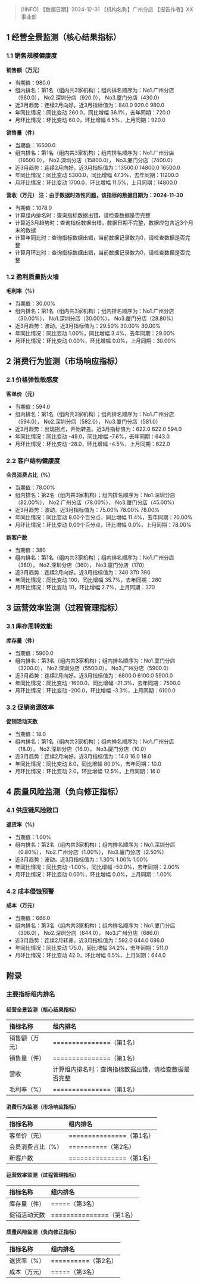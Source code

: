 > [!INFO] 【数据日期】2024-12-31        【机构名称】广州分店        【报告作者】XX事业部
## 1 经营全景监测（核心结果指标）

### 1.1 销售规模健康度

**销售额（万元）**
- 当期值：980.0
- 组内排名：第1名（组内共3家机构）；组内排名顺序为：No1.广州分店（980.0）， No2.深圳分店（920.0）， No3.厦门分店（430.0）
- 近3月趋势：连续2月向好。近3月指标值为：840.0 920.0 980.0
- 年同比情况：同比变动 260.0，同比增幅 36.1%，去年同期：720.0
- 月环比情况：环比变动 60.0，环比增幅 6.5%，上月同期：920.0

**销售量（件）**
- 当期值：16500.0
- 组内排名：第1名（组内共3家机构）；组内排名顺序为：No1.广州分店（16500.0）， No2.深圳分店（15800.0）， No3.厦门分店（7400.0）
- 近3月趋势：连续2月向好。近3月指标值为：13500.0 14800.0 16500.0
- 年同比情况：同比变动 5300.0，同比增幅 47.3%，去年同期：11200.0
- 月环比情况：环比变动 1700.0，环比增幅 11.5%，上月同期：14800.0

**营收（万元） 注：由于数据时效性问题，该指标的数据日期为：2024-11-30**
- 当期值：1078.0
- 计算组内排名时：查询指标数据出错，请检查数据是否完整
- 计算近3月趋势时：查询指标数据出错，数据日期不完整，数据应包含近3个月末的数据
- 计算年同比时：查询指标数据出错，当前数据记录数为0，请检查数据是否完整
- 计算月环比时：查询指标数据出错，当前数据记录数为0，请检查数据是否完整

### 1.2 盈利质量防火墙

**毛利率（%）**
- 当期值：30.00%
- 组内排名：第1名（组内共3家机构）；组内排名顺序为：No1.广州分店（30.00%）， No1.深圳分店（30.00%）， No3.厦门分店（28.80%）
- 近3月趋势：波动。近3月指标值为：29.50% 30.00% 30.00%
- 年同比情况：同比变动 1.00%，同比增幅 3.4%，去年同期：29.00%
- 月环比情况：环比变动 0.00%，环比增幅 0.0%，上月同期：30.00%

## 2 消费行为监测（市场响应指标）

### 2.1 价格弹性敏感度

**客单价（元）**
- 当期值：594.0
- 组内排名：第1名（组内共3家机构）；组内排名顺序为：No1.广州分店（594.0）， No2.深圳分店（582.0）， No3.厦门分店（581.0）
- 近3月趋势：出现拐点，开始转差。近3月指标值为：622.0 622.0 594.0
- 年同比情况：同比变动 -49.0，同比增幅 -7.6%，去年同期：643.0
- 月环比情况：环比变动 -28.0，环比增幅 -4.5%，上月同期：622.0

### 2.2 客户结构健康度

**会员消费占比（%）**
- 当期值：78.00%
- 组内排名：第2名（组内共3家机构）；组内排名顺序为：No1.深圳分店（82.00%）， No2.广州分店（78.00%）， No3.厦门分店（45.00%）
- 近3月趋势：波动。近3月指标值为：75.00% 78.00% 78.00%
- 年同比情况：同比变动 8.00个百分点，同比增幅 11.4%，去年同期：70.00%
- 月环比情况：环比变动 0.00个百分点，环比增幅 0.0%，上月同期：78.00%

**新客户数**
- 当期值：380
- 组内排名：第1名（组内共3家机构）；组内排名顺序为：No1.广州分店（380）， No2.深圳分店（360）， No3.厦门分店（170）
- 近3月趋势：连续2月向好。近3月指标值为：340 370 380
- 年同比情况：同比变动 100，同比增幅 35.7%，去年同期：280
- 月环比情况：环比变动 10，环比增幅 2.7%，上月同期：370

## 3 运营效率监测（过程管理指标）

### 3.1 库存周转效能

**库存量（件）**
- 当期值：5900.0
- 组内排名：第3名（组内共3家机构）；组内排名顺序为：No1.厦门分店（3200.0）， No2.深圳分店（5500.0）， No3.广州分店（5900.0）
- 近3月趋势：连续2月向好。近3月指标值为：6800.0 6100.0 5900.0
- 年同比情况：同比变动 -1600.0，同比增幅 -21.3%，去年同期：7500.0
- 月环比情况：环比变动 -200.0，环比增幅 -3.3%，上月同期：6100.0

### 3.2 促销资源效率

**促销活动天数**
- 当期值：18.0
- 组内排名：第1名（组内共3家机构）；组内排名顺序为：No1.广州分店（18.0）， No2.深圳分店（16.0）， No3.厦门分店（10.0）
- 近3月趋势：连续2月向好。近3月指标值为：14.0 16.0 18.0
- 年同比情况：同比变动 8.0，同比增幅 80.0%，去年同期：10.0
- 月环比情况：环比变动 2.0，环比增幅 12.5%，上月同期：16.0

## 4 质量风险监测（负向修正指标）

### 4.1 供应链风险敞口

**退货率（%）**
- 当期值：1.00%
- 组内排名：第2名（组内共3家机构）；组内排名顺序为：No1.深圳分店（0.80%）， No2.广州分店（1.00%）， No3.厦门分店（2.50%）
- 近3月趋势：波动。近3月指标值为：1.30% 1.00% 1.00%
- 年同比情况：同比变动 -1.00%，同比增幅 -50.0%，去年同期：2.00%
- 月环比情况：环比变动 0.00%，环比增幅 0.0%，上月同期：1.00%

### 4.2 成本侵蚀预警

**成本（万元）**
- 当期值：686.0
- 组内排名：第3名（组内共3家机构）；组内排名顺序为：No1.厦门分店（306.0）， No2.深圳分店（644.0）， No3.广州分店（686.0）
- 近3月趋势：连续2月转差。近3月指标值为：592.0 644.0 686.0
- 年同比情况：同比变动 175.0，同比增幅 34.2%，去年同期：511.0
- 月环比情况：环比变动 42.0，环比增幅 6.5%，上月同期：644.0

## 附录

### 主要指标组内排名

#### 经营全景监测（核心结果指标）

| 指标名称    | 组内排名                       |
|:--------|:---------------------------|
| 销售额（万元） | ===============（第1名）       |
| 销售量（件）  | ===============（第1名）       |
| 营收      | 计算组内排名时：查询指标数据出错，请检查数据是否完整 |
| 毛利率（%）  | ===============（第1名）       |
#### 消费行为监测（市场响应指标）

| 指标名称      | 组内排名                 |
|:----------|:---------------------|
| 客单价（元）    | ===============（第1名） |
| 会员消费占比（%） | ==========（第2名）      |
| 新客户数      | ===============（第1名） |
#### 运营效率监测（过程管理指标）

| 指标名称   | 组内排名                 |
|:-------|:---------------------|
| 库存量（件） | =====（第3名）           |
| 促销活动天数 | ===============（第1名） |
#### 质量风险监测（负向修正指标）

| 指标名称   | 组内排名            |
|:-------|:----------------|
| 退货率（%） | ==========（第2名） |
| 成本（万元） | =====（第3名）      |
